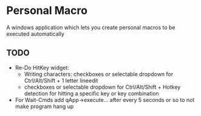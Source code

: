 # Personal Macro
A windows application which lets you create personal macros to be executed automatically

## TODO 
- Re-Do HitKey widget:
  - Writing characters: checkboxes or selectable dropdown for Ctrl/Alt/Shift + 1 letter lineedit
  - checkboxes or selectable dropdown for Ctrl/Alt/Shift + Hotkey detection for hitting a specific key or key combination  
- For Wait-Cmds add qApp->execute... after every 5 seconds or so to not make program hang up
